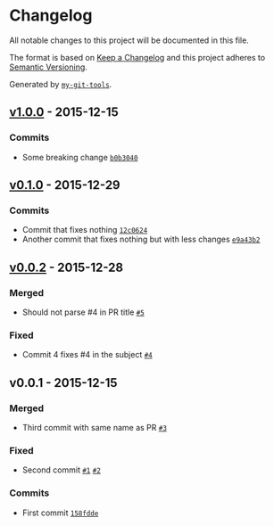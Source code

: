 # Changelog
All notable changes to this project will be documented in this file.

The format is based on [Keep a Changelog](http://keepachangelog.com/en/1.0.0/)
and this project adheres to [Semantic Versioning](http://semver.org/spec/v2.0.0.html).

Generated by [`my-git-tools`](https://github.com/CookPete/my-git-tools).

## [v1.0.0](https://github.com/user/repo/compare/v0.1.0...v1.0.0) - 2015-12-15
### Commits
- Some breaking change [`b0b3040`](https://github.com/user/repo/commit/b0b304049847d9568585bc11399fa6cfa4cab5dc)

## [v0.1.0](https://github.com/user/repo/compare/v0.0.2...v0.1.0) - 2015-12-29
### Commits
- Commit that fixes nothing [`12c0624`](https://github.com/user/repo/commit/12c0624e7e419a70bd5f3b403d7e0bd8f23ec617)
- Another commit that fixes nothing but with less changes [`e9a43b2`](https://github.com/user/repo/commit/e9a43b2bf50449fc0d84465308e6008cc1597bb3)

## [v0.0.2](https://github.com/user/repo/compare/v0.0.1...v0.0.2) - 2015-12-28
### Merged
- Should not parse #4 in PR title [`#5`](https://github.com/user/repo/pull/5)

### Fixed
- Commit 4 fixes #4 in the subject [`#4`](https://github.com/user/repo/issues/4)


## v0.0.1 - 2015-12-15
### Merged
- Third commit with same name as PR [`#3`](https://github.com/user/repo/pull/3)

### Fixed
- Second commit [`#1`](https://github.com/user/repo/issues/1) [`#2`](https://github.com/user/repo/issues/2)

### Commits
- First commit [`158fdde`](https://github.com/user/repo/commit/158fdde54b6188c9f9ca3034e9cb5bcc3fe3ff69)
